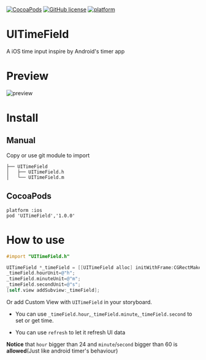 [![CocoaPods](https://img.shields.io/cocoapods/v/UITimeField.svg)](https://cocoapods.org/?q=UITimeField)
[![GitHub license](https://img.shields.io/github/license/mashape/apistatus.svg)](https://raw.githubusercontent.com/CodeFalling/UITimeField/master/LICENSE)
[![platform](https://img.shields.io/badge/platform-iOS-blue.svg)]()

# UITimeField
A iOS time input inspire by Android's timer app

# Preview

![preview](http://i1.tietuku.com/0f6503feaf19afeb.gif)

# Install

## Manual

Copy or use git module to import 

```
├── UITimeField
│   ├── UITimeField.h
│   └── UITimeField.m
```

## CocoaPods

```
platform :ios
pod 'UITimeField','1.0.0'
```

# How to use

```objective-c
#import "UITimeField.h"
```

```objective-c
UITimeField *_timeField = [[UITimeField alloc] initWithFrame:CGRectMake(20, 20, 260, 160)];
_timeField.hourUnit=@"h";
_timeField.minuteUnit=@"m";
_timeField.secondUnit=@"s";
[self.view addSubview:_timeField];
```

Or add Custom View with `UITimeField` in your storyboard.

- You can use `_timeField.hour`,`_timeField.minute`,`_timeField.second` to set or get time.

- You can use `refresh` to let it refresh UI data

**Notice** that `hour` bigger than 24 and `minute`/`second` bigger than 60 is **allowed**(Just like android timer's behaviour)
